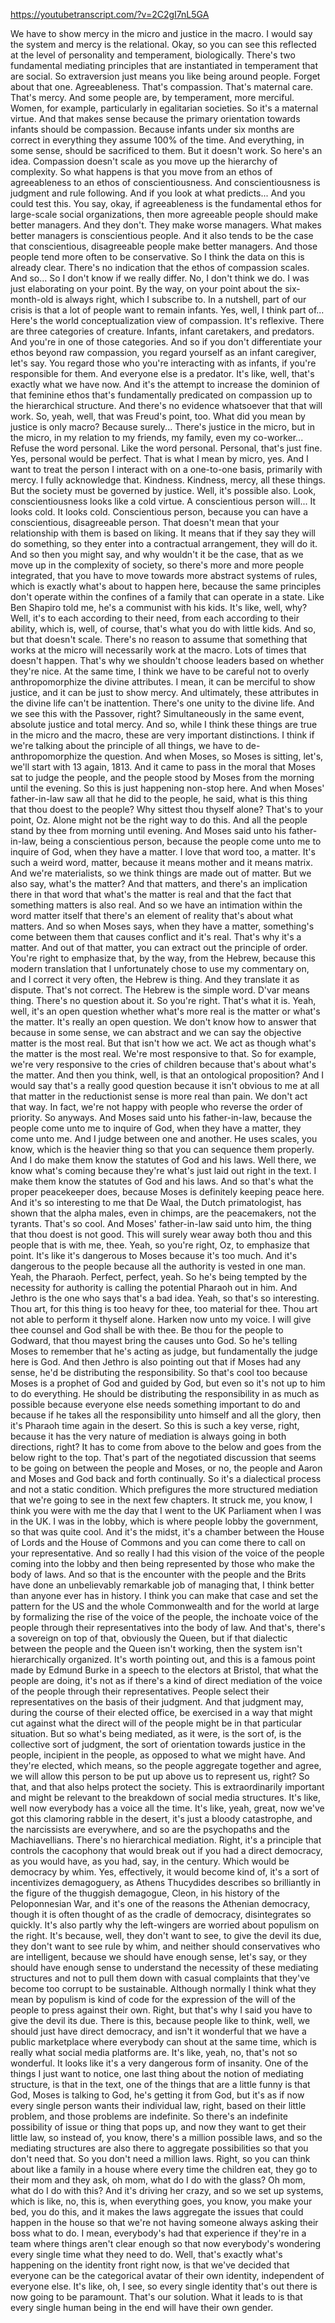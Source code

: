 https://youtubetranscript.com/?v=2C2gI7nL5GA

 We have to show mercy in the micro and justice in the macro. I would say the system and mercy is the relational. Okay, so you can see this reflected at the level of personality and temperament, biologically. There's two fundamental mediating principles that are instantiated in temperament that are social. So extraversion just means you like being around people. Forget about that one. Agreeableness. That's compassion. That's maternal care. That's mercy. And some people are, by temperament, more merciful. Women, for example, particularly in egalitarian societies. So it's a maternal virtue. And that makes sense because the primary orientation towards infants should be compassion. Because infants under six months are correct in everything they assume 100% of the time. And everything, in some sense, should be sacrificed to them. But it doesn't work. So here's an idea. Compassion doesn't scale as you move up the hierarchy of complexity. So what happens is that you move from an ethos of agreeableness to an ethos of conscientiousness. And conscientiousness is judgment and rule following. And if you look at what predicts... And you could test this. You say, okay, if agreeableness is the fundamental ethos for large-scale social organizations, then more agreeable people should make better managers. And they don't. They make worse managers. What makes better managers is conscientious people. And it also tends to be the case that conscientious, disagreeable people make better managers. And those people tend more often to be conservative. So I think the data on this is already clear. There's no indication that the ethos of compassion scales. And so... So I don't know if we really differ. No, I don't think we do. I was just elaborating on your point. By the way, on your point about the six-month-old is always right, which I subscribe to. In a nutshell, part of our crisis is that a lot of people want to remain infants. Yes, well, I think part of... Here's the world conceptualization view of compassion. It's reflexive. There are three categories of creature. Infants, infant caretakers, and predators. And you're in one of those categories. And so if you don't differentiate your ethos beyond raw compassion, you regard yourself as an infant caregiver, let's say. You regard those who you're interacting with as infants, if you're responsible for them. And everyone else is a predator. It's like, well, that's exactly what we have now. And it's the attempt to increase the dominion of that feminine ethos that's fundamentally predicated on compassion up to the hierarchical structure. And there's no evidence whatsoever that that will work. So, yeah, well, that was Freud's point, too. What did you mean by justice is only macro? Because surely... There's justice in the micro, but in the micro, in my relation to my friends, my family, even my co-worker... Refuse the word personal. Like the word personal. Personal, that's just fine. Yes, personal would be perfect. That is what I mean by micro, yes. And I want to treat the person I interact with on a one-to-one basis, primarily with mercy. I fully acknowledge that. Kindness. Kindness, mercy, all these things. But the society must be governed by justice. Well, it's possible also. Look, conscientiousness looks like a cold virtue. A conscientious person will... It looks cold. It looks cold. Conscientious person, because you can have a conscientious, disagreeable person. That doesn't mean that your relationship with them is based on liking. It means that if they say they will do something, so they enter into a contractual arrangement, they will do it. And so then you might say, and why wouldn't it be the case, that as we move up in the complexity of society, so there's more and more people integrated, that you have to move towards more abstract systems of rules, which is exactly what's about to happen here, because the same principles don't operate within the confines of a family that can operate in a state. Like Ben Shapiro told me, he's a communist with his kids. It's like, well, why? Well, it's to each according to their need, from each according to their ability, which is, well, of course, that's what you do with little kids. And so, but that doesn't scale. There's no reason to assume that something that works at the micro will necessarily work at the macro. Lots of times that doesn't happen. That's why we shouldn't choose leaders based on whether they're nice. At the same time, I think we have to be careful not to overly anthropomorphize the divine attributes. I mean, it can be merciful to show justice, and it can be just to show mercy. And ultimately, these attributes in the divine life can't be inattention. There's one unity to the divine life. And we see this with the Passover, right? Simultaneously in the same event, absolute justice and total mercy. And so, while I think these things are true in the micro and the macro, these are very important distinctions. I think if we're talking about the principle of all things, we have to de-anthropomorphize the question. And when Moses, so Moses is sitting, let's, we'll start with 13 again, 1813. And it came to pass in the moral that Moses sat to judge the people, and the people stood by Moses from the morning until the evening. So this is just happening non-stop here. And when Moses' father-in-law saw all that he did to the people, he said, what is this thing that thou doest to the people? Why sittest thou thyself alone? That's to your point, Oz. Alone might not be the right way to do this. And all the people stand by thee from morning until evening. And Moses said unto his father-in-law, being a conscientious person, because the people come unto me to inquire of God, when they have a matter. I love that word too, a matter. It's such a weird word, matter, because it means mother and it means matrix. And we're materialists, so we think things are made out of matter. But we also say, what's the matter? And that matters, and there's an implication there in that word that what's the matter is real and that the fact that something matters is also real. And so we have an intimation within the word matter itself that there's an element of reality that's about what matters. And so when Moses says, when they have a matter, something's come between them that causes conflict and it's real. That's why it's a matter. And out of that matter, you can extract out the principle of order. You're right to emphasize that, by the way, from the Hebrew, because this modern translation that I unfortunately chose to use my commentary on, and I correct it very often, the Hebrew is thing. And they translate it as dispute. That's not correct. The Hebrew is the simple word. D'var means thing. There's no question about it. So you're right. That's what it is. Yeah, well, it's an open question whether what's more real is the matter or what's the matter. It's really an open question. We don't know how to answer that because in some sense, we can abstract and we can say the objective matter is the most real. But that isn't how we act. We act as though what's the matter is the most real. We're most responsive to that. So for example, we're very responsive to the cries of children because that's about what's the matter. And then you think, well, is that an ontological proposition? And I would say that's a really good question because it isn't obvious to me at all that matter in the reductionist sense is more real than pain. We don't act that way. In fact, we're not happy with people who reverse the order of priority. So anyways. And Moses said unto his father-in-law, because the people come unto me to inquire of God, when they have a matter, they come unto me. And I judge between one and another. He uses scales, you know, which is the heavier thing so that you can sequence them properly. And I do make them know the statutes of God and his laws. Well there, we know what's coming because they're what's just laid out right in the text. I make them know the statutes of God and his laws. And so that's what the proper peacekeeper does, because Moses is definitely keeping peace here. And it's so interesting to me that De Waal, the Dutch primatologist, has shown that the alpha males, even in chimps, are the peacemakers, not the tyrants. That's so cool. And Moses' father-in-law said unto him, the thing that thou doest is not good. This will surely wear away both thou and this people that is with me, thee. Yeah, so you're right, Oz, to emphasize that point. It's like it's dangerous to Moses because it's too much. And it's dangerous to the people because all the authority is vested in one man. Yeah, the Pharaoh. Perfect, perfect, yeah. So he's being tempted by the necessity for authority is calling the potential Pharaoh out in him. And Jethro is the one who says that's a bad idea. Yeah, so that's so interesting. Thou art, for this thing is too heavy for thee, too material for thee. Thou art not able to perform it thyself alone. Harken now unto my voice. I will give thee counsel and God shall be with thee. Be thou for the people to Godward, that thou mayest bring the causes unto God. So he's telling Moses to remember that he's acting as judge, but fundamentally the judge here is God. And then Jethro is also pointing out that if Moses had any sense, he'd be distributing the responsibility. So that's cool too because Moses is a prophet of God and guided by God, but even so it's not up to him to do everything. He should be distributing the responsibility in as much as possible because everyone else needs something important to do and because if he takes all the responsibility unto himself and all the glory, then it's Pharaoh time again in the desert. So this is such a key verse, right, because it has the very nature of mediation is always going in both directions, right? It has to come from above to the below and goes from the below right to the top. That's part of the negotiated discussion that seems to be going on between the people and Moses, or no, the people and Aaron and Moses and God back and forth continually. So it's a dialectical process and not a static condition. Which prefigures the more structured mediation that we're going to see in the next few chapters. It struck me, you know, I think you were with me the day that I went to the UK Parliament when I was in the UK. I was in the lobby, which is where people lobby the government, so that was quite cool. And it's the midst, it's a chamber between the House of Lords and the House of Commons and you can come there to call on your representative. And so really I had this vision of the voice of the people coming into the lobby and then being represented by those who make the body of laws. And so that is the encounter with the people and the Brits have done an unbelievably remarkable job of managing that, I think better than anyone ever has in history. I think you can make that case and set the pattern for the US and the whole Commonwealth and for the world at large by formalizing the rise of the voice of the people, the inchoate voice of the people through their representatives into the body of law. And that's, there's a sovereign on top of that, obviously the Queen, but if that dialectic between the people and the Queen isn't working, then the system isn't hierarchically organized. It's worth pointing out, and this is a famous point made by Edmund Burke in a speech to the electors at Bristol, that what the people are doing, it's not as if there's a kind of direct mediation of the voice of the people through their representatives. People select their representatives on the basis of their judgment. And that judgment may, during the course of their elected office, be exercised in a way that might cut against what the direct will of the people might be in that particular situation. But so what's being mediated, as it were, is the sort of, is the collective sort of judgment, the sort of orientation towards justice in the people, incipient in the people, as opposed to what we might have. And they're elected, which means, so the people aggregate together and agree, we will allow this person to be put up above us to represent us, right? So that, and that also helps protect the society. This is extraordinarily important and might be relevant to the breakdown of social media structures. It's like, well now everybody has a voice all the time. It's like, yeah, great, now we've got this clamoring rabble in the desert, it's just a bloody catastrophe, and the narcissists are everywhere, and so are the psychopaths and the Machiavellians. There's no hierarchical mediation. Right, it's a principle that controls the cacophony that would break out if you had a direct democracy, as you would have, as you had, say, in the century. Which would be democracy by whim. Yes, effectively, it would become kind of, it's a sort of incentivizes demagoguery, as Athens Thucydides describes so brilliantly in the figure of the thuggish demagogue, Cleon, in his history of the Peloponnesian War, and it's one of the reasons the Athenian democracy, though it is often thought of as the cradle of democracy, disintegrates so quickly. It's also partly why the left-wingers are worried about populism on the right. It's because, well, they don't want to see, to give the devil its due, they don't want to see rule by whim, and neither should conservatives who are intelligent, because we should have enough sense, let's say, or they should have enough sense to understand the necessity of these mediating structures and not to pull them down with casual complaints that they've become too corrupt to be sustainable. Although normally I think what they mean by populism is kind of code for the expression of the will of the people to press against their own. Right, but that's why I said you have to give the devil its due. There is this, because people like to think, well, we should just have direct democracy, and isn't it wonderful that we have a public marketplace where everybody can shout at the same time, which is really what social media platforms are. It's like, yeah, no, that's not so wonderful. It looks like it's a very dangerous form of insanity. One of the things I just want to notice, one last thing about the notion of mediating structure, is that in the text, one of the things that are a little funny is that God, Moses is talking to God, he's getting it from God, but it's as if now every single person wants their individual law, right, based on their little problem, and those problems are indefinite. So there's an indefinite possibility of issue or thing that pops up, and now they want to get their little law, so instead of, you know, there's a million possible laws, and so the mediating structures are also there to aggregate possibilities so that you don't need that. So you don't need a million laws. Right, so you can think about like a family in a house where every time the children eat, they go to their mom and they ask, oh mom, what do I do with the glass? Oh mom, what do I do with this? And it's driving her crazy, and so we set up systems, which is like, no, this is, when everything goes, you know, you make your bed, you do this, and it makes the laws aggregate the issues that could happen in the house so that we're not having someone always asking their boss what to do. I mean, everybody's had that experience if they're in a team where things aren't clear enough so that now everybody's wondering every single time what they need to do. Well, that's exactly what's happening on the identity front right now, is that we've decided that everyone can be the categorical avatar of their own identity, independent of everyone else. It's like, oh, I see, so every single identity that's out there is now going to be paramount. That's our solution. What it leads to is that every single human being in the end will have their own gender.